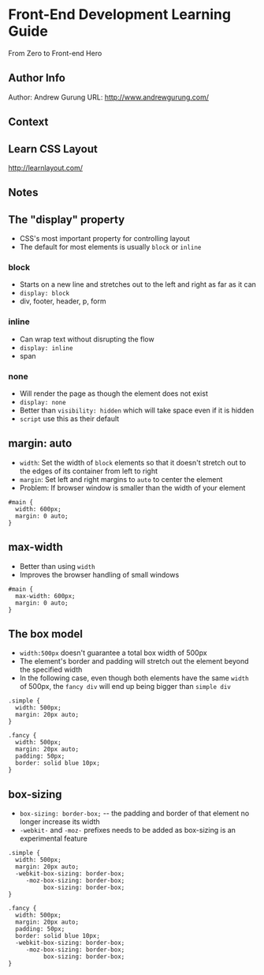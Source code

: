 # Front-End Development Learning Guide
From Zero to Front-end Hero

Author Info
-----------
Author: Andrew Gurung
URL: http://www.andrewgurung.com/

Context
-----------------
## Learn CSS Layout
http://learnlayout.com/

Notes
-----------------
## The "display" property
- CSS's most important property for controlling layout
- The default for most elements is usually `block` or `inline`

### block
- Starts on a new line and stretches out to the left and right as far as it can
- `display: block`
- div, footer, header, p, form

### inline
- Can wrap text without disrupting the flow
- `display: inline`
- span

### none
- Will render the page as though the element does not exist
- `display: none`
- Better than `visibility: hidden` which will take space even if it is hidden
- `script` use this as their default

## margin: auto
- `width`: Set the width of `block` elements so that it doesn't stretch out to the edges of its container from left to right
- `margin`: Set left and right margins to `auto` to center the element
- Problem: If browser window is smaller than the width of your element
```
#main {
  width: 600px;
  margin: 0 auto;
}
```

## max-width
- Better than using `width`
- Improves the browser handling of small windows
```
#main {
  max-width: 600px;
  margin: 0 auto;
}
```

## The box model
- `width:500px` doesn't guarantee a total box width of 500px
- The element's border and padding will stretch out the element beyond the specified width
- In the following case, even though both elements have the same `width` of 500px, the `fancy div` will end up being bigger than `simple div`
```
.simple {
  width: 500px;
  margin: 20px auto;
}

.fancy {
  width: 500px;
  margin: 20px auto;
  padding: 50px;
  border: solid blue 10px;
}
```

## box-sizing
- `box-sizing: border-box;` -- the padding and border of that element no longer increase its width
- `-webkit-` and `-moz-` prefixes needs to be added as box-sizing is an experimental feature
```
.simple {
  width: 500px;
  margin: 20px auto;
  -webkit-box-sizing: border-box;
     -moz-box-sizing: border-box;
          box-sizing: border-box;
}

.fancy {
  width: 500px;
  margin: 20px auto;
  padding: 50px;
  border: solid blue 10px;
  -webkit-box-sizing: border-box;
     -moz-box-sizing: border-box;
          box-sizing: border-box;
}
```
